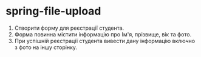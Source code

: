 # spring-file-upload
1. Створити форму для реєстрації студента.
2. Форма повинна містити інформацію про Ім'я, прізвище, вік та фото.
3. При успішній реєстрації студента вивести дану інформацію включно з фото на іншу сторінку. 
